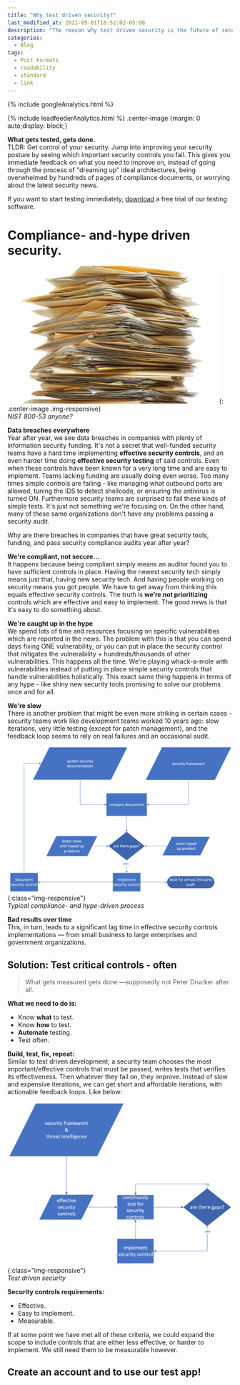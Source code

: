 ```yaml
---
title: "Why test driven security?"
last_modified_at: 2021-05-01T16:52:02-05:00
description: "The reason why test driven security is the future of security testing"
categories:
  - Blog
tags:
  - Post Formats
  - readability
  - standard
  - link
---
```

<!-- Google analytics -->
{% include googleAnalytics.html %}
<!-- leadfeeder analytics -->
{% include leadfeederAnalytics.html %}
.center-image {margin: 0 auto;display: block;}

**What gets tested, gets done.**  
TLDR: Get control of your security. Jump into improving your security posture by seeing which important security controls you fail. This gives you immediate feedback on what you need to improve on, instead of going through the process of "dreaming up" ideal architectures, being overwhelmed by hundreds of pages of compliance documents, or worrying about the latest security news.

If you want to start testing immediately, [download][create account] a free trial of our testing software.

# Compliance- and-hype driven security.
![compliance](/assets/images/2021-03-01/paper-stack.jpeg){: .center-image .img-responsive}  
*NIST 800-53 anyone?*

**Data breaches everywhere**  
Year after year, we see data breaches in companies with plenty of information security funding. It's not a secret that well-funded security teams have a hard time implementing **effective security controls**, and an even harder time doing **effective security testing** of said controls. Even when these controls have been known for a very long time and are easy to implement. Teams lacking funding are usually doing even worse. Too many times simple controls are failing - like managing what outbound ports are allowed, tuning the IDS to detect shellcode, or ensuring the antivirus is turned ON. Furthermore security teams are surprised to fail these kinds of simple tests. It's just not something we're focusing on. On the other hand, many of these same organizations don't have any problems passing a security audit.

Why are there breaches in companies that have great security tools, funding, and pass security compliance audits year after year?

**We're compliant, not secure...**  
It happens because being compliant simply means an auditor found you to have sufficient controls in place. Having the newest security tech simply means just that, having new security tech. And having people working on security means you got people. We have to get away from thinking this equals effective security controls. The truth is **we’re not prioritizing** controls which are effective and easy to implement. The good news is that it's easy to do something about.

**We're caught up in the hype**  
We spend lots of time and resources focusing on specific vulnerabilities which are reported in the news. The problem with this is that you can spend days fixing ONE vulnerability, or you can put in place the security control that mitigates the vulnerability + hundreds/thousands of other vulnerabilities. This happens all the time. We're playing whack-a-mole with vulnerabilities instead of putting in place simple security controls that handle vulnerabilities holistically. This exact same thing happens in terms of any hype - like shiny new security tools promising to solve our problems once and for all.

**We're slow**  
There is another problem that might be even more striking in certain cases - security teams work like development teams worked 10 years ago: slow iterations, very little testing (except for patch management), and the feedback loop seems to rely on real failures and an occasional audit.

![compliance and hype driven process](/assets/images/2021-03-01/static-security.png){:class="img-responsive"}  
*Typical compliance- and hype-driven process*

**Bad results over time**  
This, in turn, leads to a significant lag time in effective security controls implementations — from small business to large enterprises and government organizations.


## Solution: Test critical controls - often
> What gets measured gets done —supposedly not Peter Drucker after all.

**What we need to do is:**  
* Know **what** to test.
* Know **how** to test.
* **Automate** testing.
* Test often.

**Build, test, fix, repeat:**  
Similar to test driven development; a security team chooses the most important/effective controls that must be passed, writes tests that verifies its effectiveness. Then whatever they fail on, they improve. Instead of slow and expensive iterations, we can get short and affordable iterations, with actionable feedback loops. Like below:

![test driven security](/assets/images/2021-03-01/test-driven-security.png){:class="img-responsive"}  
*Test driven security*

**Security controls requirements:**  
* Effective.
* Easy to implement.
* Measurable.

If at some point we have met all of these criteria, we could expand the scope to include controls that are either less effective, or harder to implement. We still need them to be measurable however.

## Create an account and to use our test app!  
<script charset="utf-8" type="text/javascript" src="//js.hsforms.net/forms/shell.js"></script>
<script>
  hbspt.forms.create({
	portalId: "8898112",
	formId: "2b1cfdb3-6618-4dd8-86e4-4786274c0d38"
});
</script>

[create account]: #create-an-account-and-start-testing